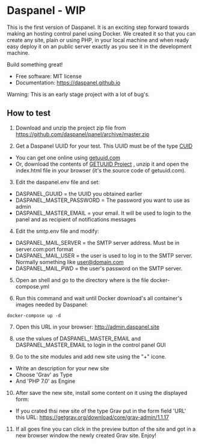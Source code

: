 # Daspanel - WIP

This is the first version of Daspanel. It is an exciting step forward towards 
making an hosting control panel using Docker. We created it so that you can 
create any site, plain or using PHP, in your local machine and when ready easy 
deploy it on an public server exactly as you see it in the development machine.

Build something great!

* Free software: MIT license
* Documentation: <https://daspanel.github.io>

Warning: This is an early stage project with a lot of bug's.

## How to test

1) Download and unzip the project zip file from 
https://github.com/daspanel/panel/archive/master.zip

2) Get a Daspanel UUID for your test. This UUID must be of the type 
[CUID](https://github.com/ericelliott/cuid)
* You can get one online using [getuuid.com](http://getuuid.com)
* Or, download the contents of 
[GETUUID Project](https://github.com/daspanel/daspanel/archive/master.zip)
, unzip it and open the index.html file in your browser (it's the source code 
of getuuid.com).

3) Edit the daspanel.env file and set:
* DASPANEL_GUUID = the UUID you obtained earlier
* DASPANEL_MASTER_PASSWORD = The password you want to use as admin
* DASPANEL_MASTER_EMAIL = your email. It will be used to login to the panel and as recipient of notifications messages

4) Edit the smtp.env file and modify:
* DASPANEL_MAIL_SERVER = the SMTP server address. Must be in server.com:port format
* DASPANEL_MAIL_USER = the user is used to log in to the SMTP server. Normally something like user@domain.com
* DASPANEL_MAIL_PWD = the user's password on the SMTP server.

5) Open an shell and go to the directory where is the file docker-compose.yml

6) Run this command and wait until Docker download's all container's images needed by Daspanel:
```shell
docker-compose up -d
```

7) Open this URL in your browser: http://admin.daspanel.site

8) use the values of DASPANEL_MASTER_EMAIL and DASPANEL_MASTER_EMAIL to login in the control panel GUI

9) Go to the site modules and add new site using the "+" icone.
* Write an description for your new site
* Choose 'Grav' as Type
* And 'PHP 7.0' as Engine

10) After save the new site, install some content on it using the displayed 
form:
* If you crated thsi new site of the type Grav put in the form field 'URL' this 
URL: https://getgrav.org/download/core/grav-admin/1.1.17

11) If all goes fine you can click in the preview button of the site and got in 
a new browser window the newly created Grav site. Enjoy!

